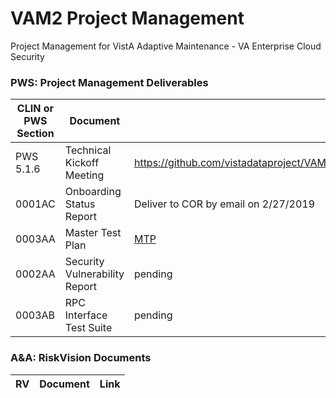 # VAM2 Project Management
Project Management for VistA Adaptive Maintenance - VA Enterprise Cloud Security


### PWS: Project Management Deliverables

|CLIN or PWS Section | Document |  Link |
|---|---|---|
|PWS 5.1.6 | Technical Kickoff Meeting | https://github.com/vistadataproject/VAM2ProjectManagement/blob/master/Documents/VAM%20VAEC%20Security%20Technical%20KickOff%20Meeting%2002062019.pdf|
|0001AC | Onboarding Status Report | Deliver to COR by email on 2/27/2019
|0003AA | Master Test Plan| [MTP](/Documents/Master_Test_Plan.md) |
|0002AA	|Security Vulnerability Report | pending |
|0003AB	| RPC Interface Test Suite | pending |


### A&A: RiskVision Documents
|RV | Document |  Link |
|---|---|---|
